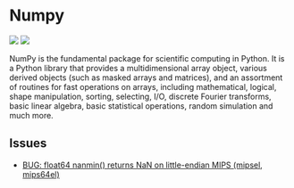# Numpy

[![](https://img.shields.io/badge/Numpy-docs-green)](https://numpy.org)
[![](https://img.shields.io/badge/Numpy-repo-blue)](./projects/python/numpy.md)

NumPy is the fundamental package for scientific computing in Python. It is a Python library that provides a multidimensional array object, various derived objects (such as masked arrays and matrices), and an assortment of routines for fast operations on arrays, including mathematical, logical, shape manipulation, sorting, selecting, I/O, discrete Fourier transforms, basic linear algebra, basic statistical operations, random simulation and much more.


## Issues

- [BUG: float64 nanmin() returns NaN on little-endian MIPS (mipsel, mips64el)](https://github.com/numpy/numpy/issues/23158)

